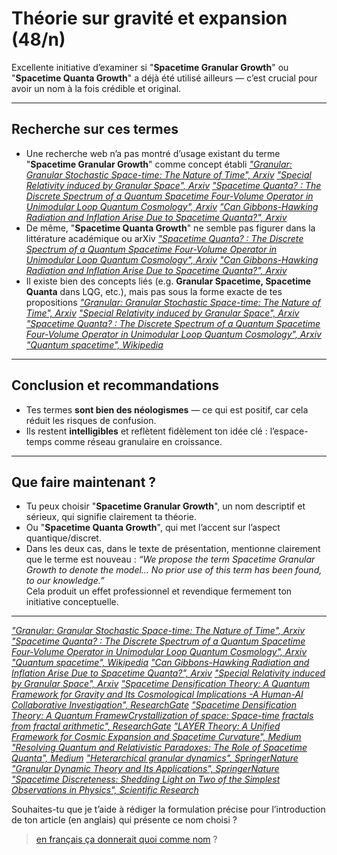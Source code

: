 # Théorie sur gravité et expansion (48/n)

Excellente initiative d’examiner si "**Spacetime Granular Growth**" ou "**Spacetime Quanta Growth**" a déjà été utilisé ailleurs — c’est crucial pour avoir un nom à la fois crédible et original.

---

## Recherche sur ces termes

- Une recherche web n’a pas montré d’usage existant du terme "**Spacetime Granular Growth**" comme concept établi
  <cite><a href="https://arxiv.org/abs/1601.07171?utm_source=chatgpt.com">"Granular: Granular Stochastic Space-time: The Nature of Time", Arxiv</a></cite>
  <cite><a href="https://arxiv.org/abs/1301.4091?utm_source=chatgpt.com">"Special Relativity induced by Granular Space", Arxiv</a></cite>
  <cite><a href="https://arxiv.org/abs/1604.06584?utm_source=chatgpt.com">"Spacetime Quanta? : The Discrete Spectrum of a Quantum Spacetime Four-Volume Operator in Unimodular Loop Quantum Cosmology", Arxiv</a></cite>
  <cite><a href="https://arxiv.org/abs/2005.00001?utm_source=chatgpt.com">"Can Gibbons-Hawking Radiation and Inflation Arise Due to Spacetime Quanta?", Arxiv</a></cite>
- De même, "**Spacetime Quanta Growth**" ne semble pas figurer dans la littérature académique ou arXiv
  <cite><a href="https://arxiv.org/abs/1604.06584?utm_source=chatgpt.com">"Spacetime Quanta? : The Discrete Spectrum of a Quantum Spacetime Four-Volume Operator in Unimodular Loop Quantum Cosmology", Arxiv</a></cite>
  <cite><a href="https://arxiv.org/abs/2005.00001?utm_source=chatgpt.com">"Can Gibbons-Hawking Radiation and Inflation Arise Due to Spacetime Quanta?", Arxiv</a></cite>
- Il existe bien des concepts liés (e.g. **Granular Spacetime, Spacetime Quanta** dans LQG, etc.), mais pas sous la forme exacte de tes propositions
  <cite><a href="https://arxiv.org/abs/1601.07171?utm_source=chatgpt.com">"Granular: Granular Stochastic Space-time: The Nature of Time", Arxiv</a></cite>
  <cite><a href="https://arxiv.org/abs/1301.4091?utm_source=chatgpt.com">"Special Relativity induced by Granular Space", Arxiv</a></cite>
  <cite><a href="https://arxiv.org/abs/1604.06584?utm_source=chatgpt.com">"Spacetime Quanta? : The Discrete Spectrum of a Quantum Spacetime Four-Volume Operator in Unimodular Loop Quantum Cosmology", Arxiv</a></cite>
  <cite><a href="https://en.wikipedia.org/wiki/Quantum_spacetime">"Quantum spacetime", Wikipedia</a></cite>

---

## Conclusion et recommandations

- Tes termes **sont bien des néologismes** — ce qui est positif, car cela réduit les risques de confusion.
- Ils restent **intelligibles** et reflètent fidèlement ton idée clé : l’espace-temps comme réseau granulaire en croissance.

---

## Que faire maintenant ?

- Tu peux choisir "**Spacetime Granular Growth**", un nom descriptif et sérieux, qui signifie clairement ta théorie.
- Ou "**Spacetime Quanta Growth**", qui met l’accent sur l’aspect quantique/discret.
- Dans les deux cas, dans le texte de présentation, mentionne clairement que le terme est nouveau :
  _“We propose the term Spacetime Granular Growth to denote the model… No prior use of this term has been found, to our knowledge.”_\
  Cela produit un effet professionnel et revendique fermement ton initiative conceptuelle.

---
<cite><a href="https://arxiv.org/abs/1601.07171?utm_source=chatgpt.com">"Granular: Granular Stochastic Space-time: The Nature of Time", Arxiv</a></cite>
<cite><a href="https://arxiv.org/abs/1604.06584?utm_source=chatgpt.com">"Spacetime Quanta? : The Discrete Spectrum of a Quantum Spacetime Four-Volume Operator in Unimodular Loop Quantum Cosmology", Arxiv</a></cite>
<cite><a href="https://en.wikipedia.org/wiki/Quantum_spacetime">"Quantum spacetime", Wikipedia</a></cite>
<cite><a href="https://arxiv.org/abs/2005.00001?utm_source=chatgpt.com">"Can Gibbons-Hawking Radiation and Inflation Arise Due to Spacetime Quanta?", Arxiv</a></cite>
<cite><a href="https://arxiv.org/abs/1301.4091?utm_source=chatgpt.com">"Special Relativity induced by Granular Space", Arxiv</a></cite>
<cite><a href="https://www.researchgate.net/publication/390314048_Spacetime_Densification_Theory_A_Quantum_Framework_for_Gravity_and_Its_Cosmological_Implications_-A_Human-AI_Collaborative_Investigation">"Spacetime Densification Theory: A Quantum Framework for Gravity and Its Cosmological Implications -A Human-AI Collaborative Investigation", ResearchGate</a></cite>
<cite><a href="https://www.researchgate.net/publication/277603285_Crystallization_of_space_Space-time_fractals_from_fractal_arithmetic">"Spacetime Densification Theory: A Quantum FramewCrystallization of space: Space-time fractals from fractal arithmetic", ResearchGate</a></cite>
<cite><a href="https://medium.com/%40someguyfromafrica/layer-theory-a-revolutionary-approach-to-cosmic-expansion-57c60ff2e86d">"LAYER Theory: A Unified Framework for Cosmic Expansion and Spacetime Curvature", Medium</a></cite>
<cite><a href="https://medium.com/%40m.alfaro.007/resolving-quantum-and-relativistic-paradoxes-the-role-of-spacetime-quanta-5973fc3e19ae">"Resolving Quantum and Relativistic Paradoxes: The Role of Spacetime Quanta", Medium</a></cite>
<cite><a href="https://link.springer.com/article/10.1007/s10035-025-01541-8?utm_source=chatgpt.com">"Heterarchical granular dynamics", SpringerNature</a></cite>
<cite><a href="https://link.springer.com/book/10.1007/978-3-540-75822-8?utm_source=chatgpt.com">"Granular Dynamic Theory and Its Applications", SpringerNature</a></cite>
<cite><a href="https://file.scirp.org/Html/5-7503393_85341.htm?utm_source=chatgpt.com">"Spacetime Discreteness: Shedding Light on Two of the Simplest Observations in Physics", Scientific Research</a></cite>

Souhaites-tu que je t’aide à rédiger la formulation précise pour l’introduction de ton article (en anglais) qui présente ce nom choisi ?

> [en français ça donnerait quoi comme nom](49.md) ?
